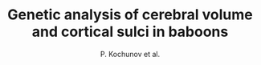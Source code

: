 ---
cat: gaia
subcat: architecture
bestof: false
author: P. Kochunov et al.
title: Genetic analysis of cerebral volume and cortical sulci in baboons
year: 2007
type: misc
---